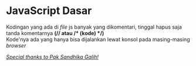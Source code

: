 # JavaScript Dasar

Kodingan yang ada di <i>file</i> js banyak yang dikomentari, tinggal hapus saja tanda komentarnya <b>(// atau /* (kode) */)</b>
<br>Kode'nya ada yang hanya bisa dijalankan lewat konsol pada masing-masing <i>browser</i><br>

<a href="https://www.youtube.com/watch?v=JtESnohPUIw&list=PLFIM0718LjIWXagluzROrA-iBY9eeUt4w&index=44"><i>Special thanks to Pak Sandhika Galih!</i></a>
